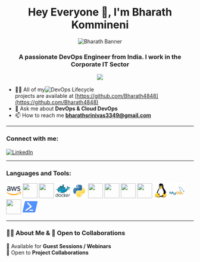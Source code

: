 <h1 align="center">Hey Everyone 👋, I'm Bharath Kommineni</h1>

<div align="center">
  <img src="https://github.com/Bharath4848/BHARATH-SRINIVAS-CHOWDARY-KOMMINENI/blob/main/Banner.png" alt="Bharath Banner">
</div>

<h3 align="center">A passionate DevOps Engineer from India. I work in the Corporate IT Sector</a></h3>

<p align="center">
  <a href="https://www.linkedin.com/in/bharath-srinivas-chowdary" target="_blank">
    <img src="https://img.shields.io/badge/LinkedIn-Bharath%20Srinivas%20Chowdary-blue?logo=linkedin&style=flat-square" />
  </a>
</p>

<img align="right" alt="DevOps Lifecycle" width="400" src="https://media.giphy.com/media/qgQUggAC3Pfv687qPC/giphy.gif">



- 👨‍💻 All of my projects are available at [https://github.com/Bharath4848](https://github.com/Bharath4848)  
- 💬 Ask me about **DevOps & Cloud DevOps**  
- 📫 How to reach me **bharathsrinivas3349@gmail.com**

---

<h3 align="left">Connect with me:</h3>
<p align="left">
  <a href="https://www.linkedin.com/in/bharath-srinivas-chowdary" target="_blank">
    <img align="center" src="https://raw.githubusercontent.com/rahuldkjain/github-profile-readme-generator/master/src/images/icons/Social/linked-in-alt.svg" alt="LinkedIn" height="30" width="40" />
  </a>
</p>


---

<h3 align="left">Languages and Tools:</h3>
<p align="left">
  <img src="https://raw.githubusercontent.com/devicons/devicon/master/icons/amazonwebservices/amazonwebservices-original-wordmark.svg" width="40" height="40"/>
  <img src="https://www.vectorlogo.zone/logos/microsoft_azure/microsoft_azure-icon.svg" width="40" height="40"/>
  <img src="https://www.vectorlogo.zone/logos/gnu_bash/gnu_bash-icon.svg" width="40" height="40"/>
  <img src="https://raw.githubusercontent.com/devicons/devicon/master/icons/docker/docker-original-wordmark.svg" width="40" height="40"/>
  <img src="https://raw.githubusercontent.com/devicons/devicon/master/icons/python/python-original.svg" width="40" height="40"/>
  <img src="https://www.vectorlogo.zone/logos/git-scm/git-scm-icon.svg" width="40" height="40"/>
  <img src="https://www.vectorlogo.zone/logos/grafana/grafana-icon.svg" width="40" height="40"/>
  <img src="https://www.vectorlogo.zone/logos/jenkins/jenkins-icon.svg" width="40" height="40"/>
  <img src="https://www.vectorlogo.zone/logos/kubernetes/kubernetes-icon.svg" width="40" height="40"/>
  <img src="https://raw.githubusercontent.com/devicons/devicon/master/icons/linux/linux-original.svg" width="40" height="40"/>
  <img src="https://raw.githubusercontent.com/devicons/devicon/master/icons/mysql/mysql-original-wordmark.svg" width="40" height="40"/>
  <img src="https://www.vectorlogo.zone/logos/terraformio/terraformio-icon.svg" width="40" height="40"/>
  <img src="https://raw.githubusercontent.com/devicons/devicon/master/icons/powershell/powershell-original.svg" width="40" height="40"/>
</p>

---

### 👨‍💼 About Me & 🤝 Open to Collaborations

🎤 Available for **Guest Sessions / Webinars**  
🤝 Open to **Project Collaborations**  

> 
